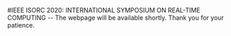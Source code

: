#IEEE ISORC 2020: INTERNATIONAL SYMPOSIUM ON REAL-TIME COMPUTING
-- The webpage will be available shortly. Thank you for your patience. 

